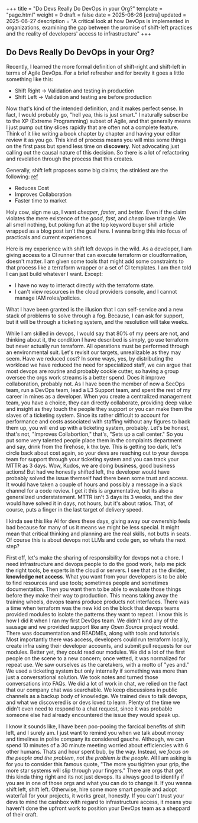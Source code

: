 +++
title = "Do Devs Really Do DevOps in your Org?"
template = "page.html"
weight = 0
draft = false
date = 2025-06-26
[extra]
updated = 2025-06-27
description = "A critical look at how DevOps is implemented in organizations, examining the gap between the promise of shift-left practices and the reality of developers' access to infrastructure"
+++

## Do Devs Really Do DevOps in your Org?

Recently, I learned the more formal definition of shift-right and shift-left in terms of Agile DevOps. For a brief refresher and for brevity it goes a little something like this:

- Shift Right -> Validation and testing in production
- Shift Left -> Validation and testing are before production

Now that's kind of the intended definition, and it makes perfect sense. In fact, I would probably go, "hell yea, this is just smart." I naturally subscribe to the XP (Extreme Programming) subset of Agile, and that generally means I just pump out tiny slices rapidly that are often not a complete feature. Think of it like writing a book chapter by chapter and having your editor review it as you go. This kind of process means you will miss some things on the first pass but spend less time on __discovery__. Not advocating just calling out the causal nature of this decision. So there is a lot of refactoring and revelation through the process that this creates.

Generally, shift left proposes some big claims; the stinkiest are the following: [ref](https://www.dynatrace.com/news/blog/what-is-shift-left-and-what-is-shift-right/#the-benefits-of-shift-left)

- Reduces Cost
- Improves Collaboration
- Faster time to market

Holy cow, sign me up, I want _cheaper_, _faster_, and _better_. Even if the claim violates the mere existence of the _good_, _fast_, and _cheap_ love triangle. We all smell nothing, but poking fun at the top keyword buyer shill article wrapped as a blog post isn't the goal here. I wanna bring this into focus of practicals and current experiences.

Here is my experience with shift left devops in the wild. As a developer, I am giving access to a CI runner that can execute terraform or cloudformation, doesn't matter. I am given some tools that might add some constraints to that process like a terraform wrapper or a set of CI templates. I am then told I can just build whatever I want. Except:

- I have no way to interact directly with the terraform state.
- I can't view resources in the cloud providers console, and I cannot manage IAM roles/policies.

What I have been granted is the illusion that I can self-service and a new stack of problems to solve through a fog. Because, I can ask for support, but it will be through a ticketing system, and the resolution will take weeks.

While I am skilled in devops, I would say that 80% of my peers are not, and thinking about it, the condition I have described is simply, go use terraform but never actually run terraform. All operations must be performed through an environmental suit. Let's revisit our targets, unrealizable as they may seem. Have we reduced cost? In some ways, yes, by distributing the workload we have reduced the need for specialized staff, we can argue that most devops are routine and probably cookie cutter, so having a group oversee the orgs work streams is a better spend. Does it improve collaboration, probably not. As I have been the member of now a SecOps team, run a DevOps team, lead a L3 Support team, and spent the rest of my career in mines as a developer. When you create a centralized management team, you have a choice, they can directly collaborate, providing deep value and insight as they touch the people they support or you can make them the slaves of a ticketing system. Since its rather difficult to account for performance and costs associated with staffing without any figures to back them up, you will end up with a ticketing system, probably. Let's be honest, that's not, "Improves Collabortion," that's, "Sets up a call center." So you put some very talented people place them in the complaints department and say, drink from the firehose, k thx bye. This is getting too dark, let's circle back about cost again, so your devs are reaching out to your devops team for support through your ticketing system and you can track your MTTR as 3 days. Wow, Kudos, we are doing business, good business actions! But had we honestly shifted left, the developer would have probably solved the issue themself had there been some trust and access. It would have taken a couple of hours and possibly a message in a slack channel for a code review. I get it this is argumentative, but its also a generalized understatement. MTTR isn't 3 days its 3 weeks, and the dev would have solved it in days, not hours, but it's about ratios. That, of course, puts a finger in the last target of delivery speed.

I kinda see this like AI for devs these days, giving away our ownership feels bad because for many of us it means we might be less special. It might mean that critical thinking and planning are the real skills, not butts in seats. Of course this is about devops not LLMs and code gen, so whats the next step?

First off, let's make the sharing of responsibility for devops not a chore. I need infrastructure and devops people to do the good work, help me pick the right tools, be experts in the cloud or servers. I see that as the divider, __knowledge not access__. What you want from your developers is to be able to find resources and use tools; sometimes people and sometimes documentation. Then you want them to be able to evaluate those things before they make their way to production. This means taking away the training wheels, devops teams produce products not interfaces. There was a time when terraform was the new kid on the block that devops teams provided modules to isolate the patterns they want to repeat. I know this is how I did it when I ran my first DevOps team. We didn't kind any of the sausage and we provided support like any _Open Source_ project would. There was documentation and READMEs, along with tools and tutorials. Most importantly there was access, developers could run terraform locally, create infra using their developer accounts, and submit pull requests for our modules. Better yet, they could read our modules. We did a lot of the first people on the scene to a new concern; once vetted, it was normalized for repeat use. We saw ourselves as the caretakers, with a motto of "yes and." We used a ticketing system but only internally if something was more than just a conversational solution. We took notes and turned those conversations into FAQs. We did a lot of work in chat, we relied on the fact that our company chat was searchable. We keep discussions in public channels as a backup body of knowledge. We trained devs to talk devops, and what we discovered is or devs loved to learn. Plenty of the time we didn't even need to respond to a chat request, since it was probable someone else had already encountered the issue they would speak up.

I know it sounds like, I have been poo-pooing the farcical benefits of shift left, and I surely am. I just want to remind you when we talk about money and timelines in polite company its considered gauche. Although, we can spend 10 minutes of a 30 minute meeting worried about efficiencies with 6 other humans. Thats and hour spent bub, by the way. Instead, we _focus on the people and the problem_, _not the problem is the people_. All I am asking is for you to consider this famous quote, "The more you tighten your grip, the more star systems will slip through your fingers." There are orgs that get this kinda thing right and its not just devops. Its always good to identify if you are in one of those orgs and what you can do to change it. If you wanna shift left, shift left. Otherwise, hire some more smart people and adopt waterfall for your projects, it works great, honestly. If you can't trust your devs to mind the cashbox with regard to infrastructure access, it means you haven't done the upfront work to position your DevOps team as a sheppard of their craft.
